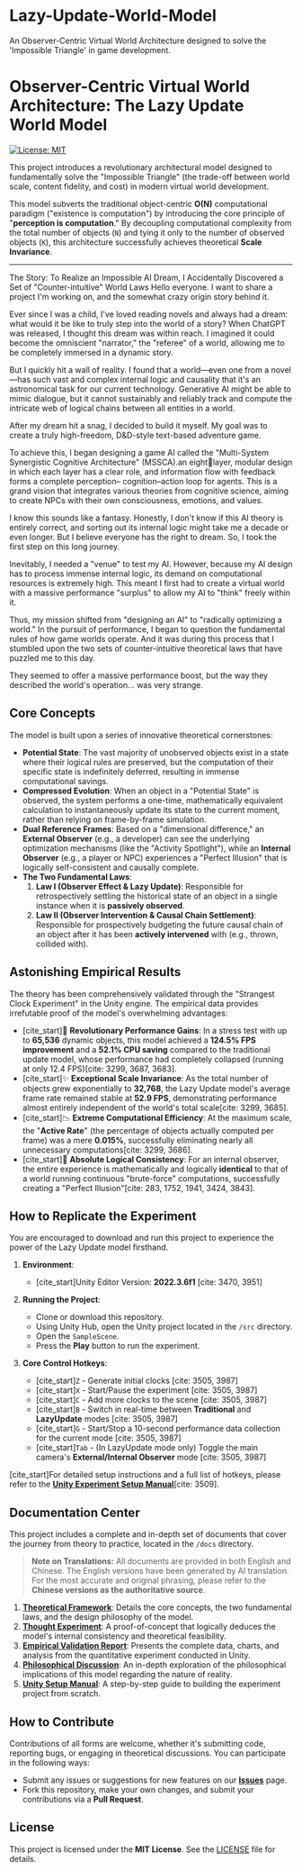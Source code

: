 # Lazy-Update-World-Model
An Observer-Centric Virtual World Architecture designed to solve the 'Impossible Triangle' in game development.

# Observer-Centric Virtual World Architecture: The Lazy Update World Model

[![License: MIT](https://img.shields.io/badge/License-MIT-yellow.svg)](https://opensource.org/licenses/MIT)

This project introduces a revolutionary architectural model designed to fundamentally solve the "Impossible Triangle" (the trade-off between world scale, content fidelity, and cost) in modern virtual world development.

This model subverts the traditional object-centric **O(N)** computational paradigm ("existence is computation") by introducing the core principle of "**perception is computation**." By decoupling computational complexity from the total number of objects (`N`) and tying it only to the number of observed objects (`K`), this architecture successfully achieves theoretical **Scale Invariance**.

---
The Story: To Realize an Impossible AI Dream, I Accidentally Discovered a Set of "Counter-intuitive" World Laws
Hello everyone. I want to share a project I'm working on, and the somewhat crazy origin story behind it.

Ever since I was a child, I've loved reading novels and always had a dream: what would it be like to truly step into the world of a story? When ChatGPT was released, I thought this dream was within reach. I imagined it could become the omniscient "narrator," the "referee" of a world, allowing me to be completely immersed in a dynamic story.

But I quickly hit a wall of reality. I found that a world—even one from a novel—has such vast and complex internal logic and causality that it's an astronomical task for our current technology. Generative AI might be able to mimic dialogue, but it cannot sustainably and reliably track and compute the intricate web of logical chains between all entities in a world.

After my dream hit a snag, I decided to build it myself. My goal was to create a truly high-freedom, D&D-style text-based adventure game.

To achieve this, I began designing a game AI called the "Multi-System Synergistic Cognitive Architecture" (MSSCA).an eightlayer, modular design in which each layer has a clear role, and information flow with feedback forms a complete perception–
cognition–action loop for agents. This is a grand vision that integrates various theories from cognitive science, aiming to create NPCs with their own consciousness, emotions, and values.

I know this sounds like a fantasy. Honestly, I don't know if this AI theory is entirely correct, and sorting out its internal logic might take me a decade or even longer. But I believe everyone has the right to dream. So, I took the first step on this long journey.

Inevitably, I needed a "venue" to test my AI. However, because my AI design has to process immense internal logic, its demand on computational resources is extremely high. This meant I first had to create a virtual world with a massive performance "surplus" to allow my AI to "think" freely within it.

Thus, my mission shifted from "designing an AI" to "radically optimizing a world." In the pursuit of performance, I began to question the fundamental rules of how game worlds operate. And it was during this process that I stumbled upon the two sets of counter-intuitive theoretical laws that have puzzled me to this day.

They seemed to offer a massive performance boost, but the way they described the world's operation... was very strange.
## Core Concepts

The model is built upon a series of innovative theoretical cornerstones:

* **Potential State**: The vast majority of unobserved objects exist in a state where their logical rules are preserved, but the computation of their specific state is indefinitely deferred, resulting in immense computational savings.
* **Compressed Evolution**: When an object in a "Potential State" is observed, the system performs a one-time, mathematically equivalent calculation to instantaneously update its state to the current moment, rather than relying on frame-by-frame simulation.
* **Dual Reference Frames**: Based on a "dimensional difference," an **External Observer** (e.g., a developer) can see the underlying optimization mechanisms (like the "Activity Spotlight"), while an **Internal Observer** (e.g., a player or NPC) experiences a "Perfect Illusion" that is logically self-consistent and causally complete.
* **The Two Fundamental Laws**:
    1.  **Law I (Observer Effect & Lazy Update)**: Responsible for retrospectively settling the historical state of an object in a single instance when it is **passively observed**.
    2.  **Law II (Observer Intervention & Causal Chain Settlement)**: Responsible for prospectively budgeting the future causal chain of an object after it has been **actively intervened** with (e.g., thrown, collided with).

## Astonishing Empirical Results

The theory has been comprehensively validated through the "Strangest Clock Experiment" in the Unity engine. The empirical data provides irrefutable proof of the model's overwhelming advantages:

-   [cite_start]🚀 **Revolutionary Performance Gains**: In a stress test with up to **65,536** dynamic objects, this model achieved a **124.5% FPS improvement** and a **52.1% CPU saving** compared to the traditional update model, whose performance had completely collapsed (running at only 12.4 FPS)[cite: 3299, 3687, 3683].
-   [cite_start]✨ **Exceptional Scale Invariance**: As the total number of objects grew exponentially to **32,768**, the Lazy Update model's average frame rate remained stable at **52.9 FPS**, demonstrating performance almost entirely independent of the world's total scale[cite: 3299, 3685].
-   [cite_start]📉 **Extreme Computational Efficiency**: At the maximum scale, the "**Active Rate**" (the percentage of objects actually computed per frame) was a mere **0.015%**, successfully eliminating nearly all unnecessary computations[cite: 3299, 3686].
-   [cite_start]💯 **Absolute Logical Consistency**: For an internal observer, the entire experience is mathematically and logically **identical** to that of a world running continuous "brute-force" computations, successfully creating a "Perfect Illusion"[cite: 283, 1752, 1941, 3424, 3843].

## How to Replicate the Experiment

You are encouraged to download and run this project to experience the power of the Lazy Update model firsthand.

1.  **Environment**:
    * [cite_start]Unity Editor Version: **2022.3.6f1** [cite: 3470, 3951]

2.  **Running the Project**:
    * Clone or download this repository.
    * Using Unity Hub, open the Unity project located in the `/src` directory.
    * Open the `SampleScene`.
    * Press the **Play** button to run the experiment.

3.  **Core Control Hotkeys**:
    * [cite_start]`Z` - Generate initial clocks [cite: 3505, 3987]
    * [cite_start]`X` - Start/Pause the experiment [cite: 3505, 3987]
    * [cite_start]`C` - Add more clocks to the scene [cite: 3505, 3987]
    * [cite_start]`B` - Switch in real-time between **Traditional** and **LazyUpdate** modes [cite: 3505, 3987]
    * [cite_start]`G` - Start/Stop a 10-second performance data collection for the current mode [cite: 3505, 3987]
    * [cite_start]`Tab` - (In LazyUpdate mode only) Toggle the main camera's **External/Internal Observer** mode [cite: 3505, 3987]

[cite_start]For detailed setup instructions and a full list of hotkeys, please refer to the [**Unity Experiment Setup Manual**](docs/4_Unity_Setup_Manual.pdf)[cite: 3509].

## Documentation Center

This project includes a complete and in-depth set of documents that cover the journey from theory to practice, located in the `/docs` directory.

> **Note on Translations:** All documents are provided in both English and Chinese. The English versions have been generated by AI translation. For the most accurate and original phrasing, please refer to the **Chinese versions as the authoritative source**.

1.  **[Theoretical Framework](doc/Theoretical_Framework.pdf)**: Details the core concepts, the two fundamental laws, and the design philosophy of the model.
2.  **[Thought Experiment](doc/Thought_Experiment.pdf)**: A proof-of-concept that logically deduces the model's internal consistency and theoretical feasibility.
3.  **[Empirical Validation Report](doc/Empirical_Validation_Report.pdf)**: Presents the complete data, charts, and analysis from the quantitative experiment conducted in Unity.
4.  **[Philosophical Discussion](doc/On_the_Essential_Difference_Between_the_Virtual_and_Real_Worlds.pdf)**: An in-depth exploration of the philosophical implications of this model regarding the nature of reality.
5.  **[Unity Setup Manual](docs/Unity_Setup_Manual.pdf)**: A step-by-step guide to building the experiment project from scratch.

## How to Contribute

Contributions of all forms are welcome, whether it's submitting code, reporting bugs, or engaging in theoretical discussions. You can participate in the following ways:

* Submit any issues or suggestions for new features on our [**Issues**](https://github.com/junminglazy/Lazy-Update-World-Model/issues) page.
* Fork this repository, make your own changes, and submit your contributions via a **Pull Request**.

## License

This project is licensed under the **MIT License**. See the [LICENSE](LICENSE) file for details.
